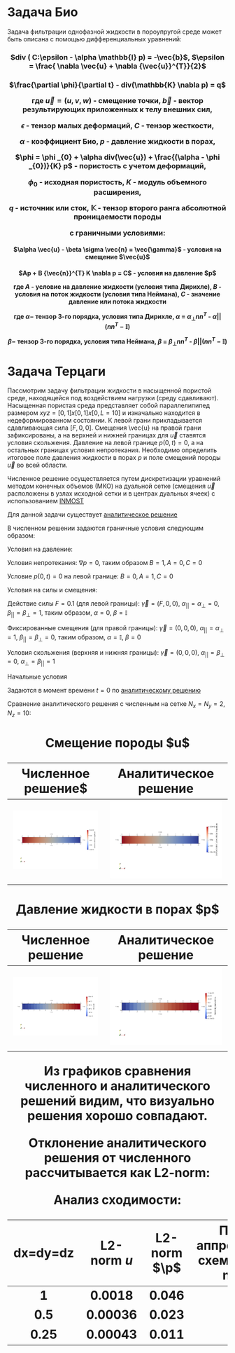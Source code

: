 # Задача Био
Задача фильтрации однофазной жидкости в пороупругой среде может быть описана с помощью дифференциальных уравнений:

<h3 align="center">$div ( C:\epsilon - \alpha \mathbb{I} p) = -\vec{b}$, $\epsilon = \frac{ \nabla \vec{u} + \nabla {\vec{u}}^{T}}{2}$

<h3 align="center"> $\frac{\partial \phi}{\partial t} - div(\mathbb{K} \nabla p) = q$

где $\vec{u} = (u, v, w)$ - смещение точки, $\vec{b}$ - вектор результирующих приложенных к телу внешних сил,

$\epsilon$ - тензор малых деформаций, $С$ - тензор жесткости,

$\alpha$ - коэффициент Био, $p$ - давление жидкости в порах,

$\phi = \phi _{0} + \alpha div(\vec{u}) + \frac{(\alpha - \phi _{0})}{K} p$ - пористость с учетом деформаций,

$\phi _{0}$ - исходная пористость, $K$ - модуль объемного расширения,

$q$ - источник или сток, $\mathbb{K}$ - тензор второго ранга абсолютной проницаемости породы

с граничными условиями:

<h4 align="center">$\alpha \vec{u} - \beta \sigma \vec{n} = \vec{\gamma}$ - условия на смещение $\vec{u}$
<h4 align="center">$Ap + B {\vec{n}}^{T} K \nabla p = C$ - условия на давление $p$

где $A$ - условие на давление жидкости (условия типа Дирихле),
$B$ - условия на поток жидкости (условия типа Неймана),
$C$ - значение давление или потока жидкости

где $\alpha -$ тензор 3-го порядка, условия типа Дирихле, $\alpha$ = ${\alpha}_{\bot} n n^{T}$ - ${\alpha}{||}$ $(n n^{T} - \mathbb{I})$

$\beta -$ тензор 3-го порядка, условия типа Неймана, $\beta$ = ${\beta}_{\bot} n n^{T}$ - $\beta{||} (n n^{T} - \mathbb{I})$

# Задача Терцаги
Пассмотрим задачу фильтрации жидкости в насыщенной пористой среде, находящейся под воздействием нагрузки (среду сдавливают). Насыщенная пористая среда представляет собой параллелипипед размером $xyz = [0, 1]x[0,1]x[0, L = 10]$ и изначально находится в недеформированном состоянии. 
К левой грани прикладывается сдавливающая сила $[F, 0, 0]$. Смещения \vec{u} на правой грани зафиксированы, а на верхней и нижней границах для $\vec{u}$ ставятся условия скольжения.
Давление на левой границе $p(0, t) = 0$, а на остальных границах условия непротекания.
Необходимо определить итоговое поле давления жидкости в порах $p$ и поле смещений породы $\vec{u}$ во всей области.

Численное решение осуществляется путем дискретизации уравнений методом конечных объемов (МКО) на дуальной сетке (смещения $\vec{u}$ расположены в узлах исходной сетки и в центрах дуальных ячеек) с использованием 
<a href="https://github.com/INMOST-DEV/INMOST ">INMOST</a>

Для данной задачи существует <a href="https://keldysh.ru/papers/2017/prep2017_81.pdf">аналитическое решение</a>

В численном решении задаются граничные условия следующим образом:

Условия на давление:

Условия непротекания: $\nabla p = 0$, таким образом $B = 1, A = 0, C = 0$

Условие $p(0, t) = 0$ на левой границе: $B = 0, A = 1, C = 0$

Условия на силы и смещения:

Действие силы $F = 0.1$ (для левой границы): $\vec{\gamma} = (F, 0, 0)$, $\alpha _{||} = \alpha _{\bot} = 0$,  $\beta _{||} = \beta _{\bot} = 1$, 
таким образом, $\alpha = 0$, $\beta = \mathbb{I}$

Фиксированные смещения (для правой границы): $\vec{\gamma} = (0, 0, 0)$, $\alpha _{||} = \alpha _{\bot} = 1$,  $\beta _{||} = \beta _{\bot} = 0$, 
таким образом, $\alpha = \mathbb{I}$, $\beta = 0$

Условия скольжения (верхняя и нижняя границы): $\vec{\gamma} = (0, 0, 0)$, $\alpha _{||} = \beta _{\bot} = 0$, $\alpha _{\bot} = \beta _{||} = 1$


Начальные условия

Задаются в момент времени $t = 0$ по <a href="https://keldysh.ru/papers/2017/prep2017_81.pdf">аналитическому решению</a>

Сравнение аналитического решения с численным на сетке $N_{x} = N_{y} = 2, N_{z} = 10$:

<h1 align="center"> Смещение породы $u$
  
Численное решение$ |  Аналитическое решение
:-------------------------:|:-------------------------:
![My Image](pics/uvw.png)  |  ![My Image](pics/uvw_an.png)

<h1 align="center"> Давление жидкости в порах $p$
  
Численное решение |  Аналитическое решение
:-------------------------:|:-------------------------:
![My Image](pics/p.png)  |  ![My Image](pics/p_an.png)

Из графиков сравнения численного и аналитического решений видим, что визуально решения хорошо совпадают.

Отклонение аналитического решения от численного рассчитывается как L2-norm:

Анализ сходимости:

| dx=dy=dz  |  L2-norm $u$ | L2-norm $\p$ | Порядок аппроксимации схемы $p$ по L2-norm-$\sigma$ |
| ------------- | ------------- | ------------- | ------------- |
| 1  | $0.0018$  | $0.046$  | -  |
| 0.5  | $0.00036$  | $0.023$  | $1$  |
| 0.25  | $0.00043$  | $0.011$  | $1.06$  |

